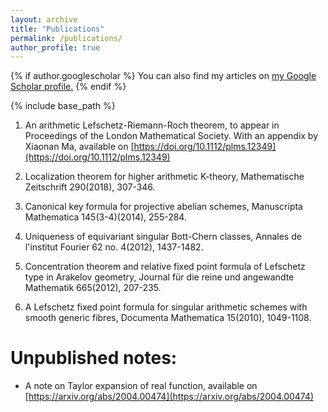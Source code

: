 ```yaml
---
layout: archive
title: "Publications"
permalink: /publications/
author_profile: true
---
```


{% if author.googlescholar %}
  You can also find my articles on <u><a href="{{author.googlescholar}}">my Google Scholar profile</a>.</u>
{% endif %}

{% include base_path %}

1. An arithmetic Lefschetz-Riemann-Roch theorem, to appear in Proceedings of the London Mathematical Society. With an appendix by Xiaonan Ma, available on [https://doi.org/10.1112/plms.12349](https://doi.org/10.1112/plms.12349)

1. Localization theorem for higher arithmetic K-theory, Mathematische Zeitschrift 290(2018), 307-346. 

1. Canonical key formula for projective abelian schemes, Manuscripta Mathematica 145(3-4)(2014), 255-284. 

1. Uniqueness of equivariant singular Bott-Chern classes, Annales de l'institut Fourier 62 no. 4(2012), 1437-1482.

1. Concentration theorem and relative fixed point formula of Lefschetz type in Arakelov geometry, Journal für die reine und angewandte Mathematik 665(2012), 207-235.

1. A Lefschetz fixed point formula for singular arithmetic schemes with smooth generic fibres, Documenta Mathematica 15(2010), 1049-1108.

Unpublished notes:
======
* A note on Taylor expansion of real function, available on [https://arxiv.org/abs/2004.00474](https://arxiv.org/abs/2004.00474)


